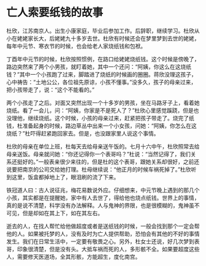 # 亡人索要纸钱的故事

杜欣，江苏南京人。出生小康家庭，毕业后参加工作。后辞职，继续学习。杜欣从小在姥姥家长大，后姥姥九十多岁去世。杜欣有时候还会在梦里梦到去世的姥姥，每年中元节、寒衣节的时候，也会给老人家烧纸钱和包袱。

丁酉年中元节的时候，杜欣按照惯例，在路口给姥姥烧纸钱。这个时候是傍晚了，路边突然来了两个小男孩，就盯着她，其中一个还问：“阿姨，你这么在这烧纸钱？”其中一个小孩跑了过来，脚踏进了烧纸的时候画的圈圈。蒋欣没理这孩子，心中祷告：“土地公公，各位祖先原谅，小孩不懂事。”没多久，孩子的母亲过来，把小孩带走了，说：“这个不能看的。”

两个小孩走了之后。对面又突然出现一个十多岁的男孩，坐在马路牙子上，看着她烧纸。看了一会儿，问：“阿姨，你家是不是死人了？”杜欣心里感觉蹊跷，但是也没理他，继续烧纸。这个时候，小孩的母亲过来，赶紧把孩子带走了。烧完了纸钱，杜准备起身的时候，路边草丛中出来一个小女孩，问她：“阿姨，你怎么在这烧纸？”杜吓得赶紧跑回家去。但是，也没跟家里人说这个事情。

杜欣的母亲在单位上班，杜每天去给母亲送午饭的。七月十六中午，杜欣照常去给母亲送饭。母亲就问她：“你还记得你一个表哥吗？”杜说：“当然记得了，我们关系还挺好的。”一般表亲很少来往的，但是杜的这个表哥，跟她关系却很好，之前还说要把南京的公司交给她打理。杜母继续说：“他正月的时候车祸死掉了。”杜欣听到这里，饭盒都掉地上了，眼泪刷的流了下来。

铁冠道人曰：古人说征兆，梅花易数说外应。仔细想来，中元节晚上遇到的那几个小孩，其实都是在提醒她，家中有人去世了，得给他也烧点纸钱。世界上的事情，真的是说不清楚，科学没有办法解释。人与鬼神的界限，也是很模糊的，鬼神虽不可见，但是却如在其上下，如在其左右。

逝去的人，在找人帮忙给他做超度或者是送纸钱的时候，一般会找到那个一定会帮他的人。如果被托梦的人，没有及时为亡人提供帮助，恐怕会有其他的不好的事情发生。我们在日常生活中，一定要有敬畏之心。另外，杜女士还说，好几次梦到表哥，印象很清楚，但是没有头。大抵车祸而死的人，多形骸不全。如果要超度这些人，需要修天医道场，全其形骸，方能超生，度化南宫。
